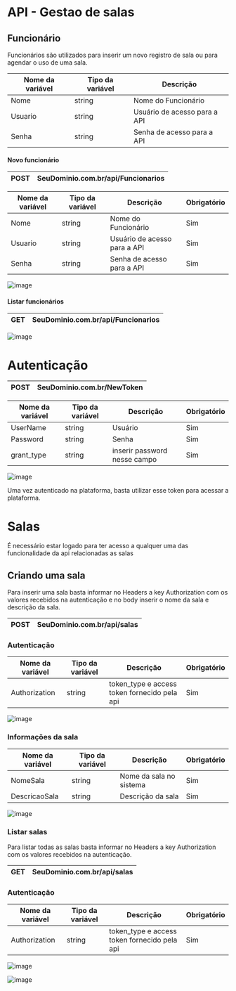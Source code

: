 # API - Gestao de salas
 
 <h2>Funcionário</h2>
 Funcionários são utilizados para inserir um novo registro de sala ou para agendar o uso de uma sala.
 </br>
 
| Nome da variável | Tipo da variável | Descrição                    |
|------------------|------------------|------------------------------|
| Nome             | string           | Nome do Funcionário          |
| Usuario          | string           | Usuário de acesso para a API |
| Senha            | string           | Senha de acesso para a API   |
 
 
 <h4>Novo funcionário</h4>
 
| POST | SeuDominio.com.br/api/Funcionarios |
|------|------------------------------------|
 


| Nome da variável | Tipo da variável | Descrição                    | Obrigatório |
|------------------|------------------|------------------------------|-------------|
| Nome             | string           | Nome do Funcionário          | Sim         |
| Usuario          | string           | Usuário de acesso para a API | Sim         |
| Senha            | string           | Senha de acesso para a API   | Sim         |
 
 ![image](https://user-images.githubusercontent.com/37151034/64082011-23171780-ccdf-11e9-85c7-4c66f625eb68.png)
 
 <h4>Listar funcionários</h4>
 
 
| GET | SeuDominio.com.br/api/Funcionarios |
|------|-----------------------------------|
 

![image](https://user-images.githubusercontent.com/37151034/64082056-8b65f900-ccdf-11e9-82bc-4c1530c3dcb6.png)
 
 
<h1>Autenticação</h1>

| POST | SeuDominio.com.br/NewToken |
|------|----------------------------|


| Nome da variável | Tipo da variável | Descrição                    | Obrigatório |
|------------------|------------------|------------------------------|-------------|
| UserName         | string           | Usuário                      | Sim         |
| Password         | string           | Senha                        | Sim         |
| grant_type       | string           | inserir password nesse campo | Sim         |


![image](https://user-images.githubusercontent.com/37151034/64081766-c23a1000-ccdb-11e9-9c32-c4c23d6ce2f2.png)


Uma vez autenticado na plataforma, basta utilizar esse token para acessar a plataforma.



<h1>Salas</h1>
É necessário estar logado para ter acesso a qualquer uma das funcionalidade da api relacionadas as salas 
 
<h2>Criando uma sala</h2>
Para inserir uma sala basta informar no Headers a key Authorization com os valores recebidos na autenticação e no body inserir o nome da sala e descrição da sala.

| POST | SeuDominio.com.br/api/salas |
|------|-----------------------------|

<h3>Autenticação</h3>

| Nome da variável | Tipo da variável | Descrição                                      | Obrigatório |
|------------------|------------------|------------------------------------------------|-------------|
| Authorization    | string           | token_type e access token fornecido pela api   | Sim         |

![image](https://user-images.githubusercontent.com/37151034/64351402-9f0bab00-cfd0-11e9-8322-8452cbbbf15c.png)

<h3>Informações da sala</h3>

| Nome da variável | Tipo da variável | Descrição                    | Obrigatório |
|------------------|------------------|------------------------------|-------------|
| NomeSala         | string           | Nome da sala no sistema      | Sim         |
| DescricaoSala    | string           | Descrição da sala            | Sim         |

![image](https://user-images.githubusercontent.com/37151034/64351662-18a39900-cfd1-11e9-9df4-b9b7a3b45b25.png)

<h3>Listar salas</h3>
Para listar todas as salas basta informar no Headers a key Authorization com os valores recebidos na autenticação.

| GET | SeuDominio.com.br/api/salas |
|-----|-----------------------------|

<h3>Autenticação</h3>

| Nome da variável | Tipo da variável | Descrição                                      | Obrigatório |
|------------------|------------------|------------------------------------------------|-------------|
| Authorization    | string           | token_type e access token fornecido pela api   | Sim         |

![image](https://user-images.githubusercontent.com/37151034/64351402-9f0bab00-cfd0-11e9-8322-8452cbbbf15c.png)

![image](https://user-images.githubusercontent.com/37151034/64353279-e182b700-cfd3-11e9-9805-4c07e902417b.png)

